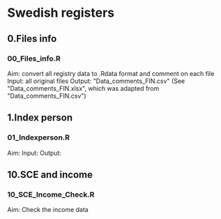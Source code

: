 # Swedish registers


## 0.Files info
### 00_Files_info.R
Aim: convert all registry data to .Rdata format and comment on each file
Input: all original files 
Output: "Data_comments_FIN.csv" (See "Data_comments_FIN.xlsx", which was adapted from "Data_comments_FIN.csv")



## 1.Index person
### 01_Indexperson.R
Aim: 
Input: 
Output:



## 10.SCE and income
### 10_SCE_Income_Check.R
Aim: Check the income data








